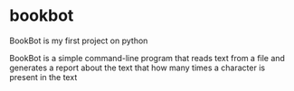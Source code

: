 # bookbot
BookBot is my first project on python

BookBot is a simple command-line program that reads text from a file and generates a report about the text that how many times a character is present in the text
